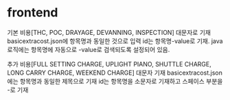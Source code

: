 # frontend

기본 비용[THC, POC, DRAYAGE, DEVANNING, INSPECTION] 대문자로 기재
basicextracost.json에 항목명과 동일한 것으로 입력
id는 항목명-value로 기재. 
java 로직에는 항목명에 자동으로 -value로 검색되도록 설정되어 있음. 

추가 비용[FULL SETTING CHARGE,  UPLIGHT PIANO, SHUTTLE CHARGE, LONG CARRY CHARGE, WEEKEND CHARGE] 대문자 기재
basicextracost.json에는 항목명과 동일한 제목으로 기재
id는 항목명을 소문자로 기재하고 스페이스 부분을 -로 기재

